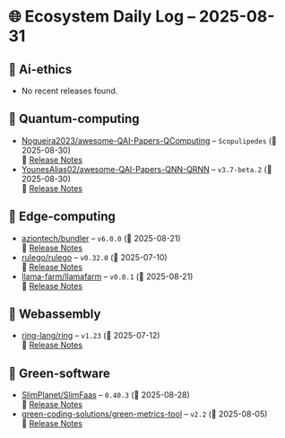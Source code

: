 # 🌐 Ecosystem Daily Log – 2025-08-31

## 🔹 Ai-ethics
- No recent releases found.

## 🔹 Quantum-computing
- [Nogueira2023/awesome-QAI-Papers-QComputing](https://github.com/Nogueira2023/awesome-QAI-Papers-QComputing/releases/tag/Scopulipedes) – `Scopulipedes` (📅 2025-08-30)  
  🔗 [Release Notes](https://github.com/Nogueira2023/awesome-QAI-Papers-QComputing/releases/tag/Scopulipedes)
- [YounesAlias02/awesome-QAI-Papers-QNN-QRNN](https://github.com/YounesAlias02/awesome-QAI-Papers-QNN-QRNN/releases/tag/v3.7-beta.2) – `v3.7-beta.2` (📅 2025-08-30)  
  🔗 [Release Notes](https://github.com/YounesAlias02/awesome-QAI-Papers-QNN-QRNN/releases/tag/v3.7-beta.2)

## 🔹 Edge-computing
- [aziontech/bundler](https://github.com/aziontech/bundler/releases/tag/v6.0.0) – `v6.0.0` (📅 2025-08-21)  
  🔗 [Release Notes](https://github.com/aziontech/bundler/releases/tag/v6.0.0)
- [rulego/rulego](https://github.com/rulego/rulego/releases/tag/v0.32.0) – `v0.32.0` (📅 2025-07-10)  
  🔗 [Release Notes](https://github.com/rulego/rulego/releases/tag/v0.32.0)
- [llama-farm/llamafarm](https://github.com/llama-farm/llamafarm/releases/tag/v0.0.1) – `v0.0.1` (📅 2025-08-21)  
  🔗 [Release Notes](https://github.com/llama-farm/llamafarm/releases/tag/v0.0.1)

## 🔹 Webassembly
- [ring-lang/ring](https://github.com/ring-lang/ring/releases/tag/v1.23) – `v1.23` (📅 2025-07-12)  
  🔗 [Release Notes](https://github.com/ring-lang/ring/releases/tag/v1.23)

## 🔹 Green-software
- [SlimPlanet/SlimFaas](https://github.com/SlimPlanet/SlimFaas/releases/tag/0.40.3) – `0.40.3` (📅 2025-08-28)  
  🔗 [Release Notes](https://github.com/SlimPlanet/SlimFaas/releases/tag/0.40.3)
- [green-coding-solutions/green-metrics-tool](https://github.com/green-coding-solutions/green-metrics-tool/releases/tag/v2.2) – `v2.2` (📅 2025-08-05)  
  🔗 [Release Notes](https://github.com/green-coding-solutions/green-metrics-tool/releases/tag/v2.2)